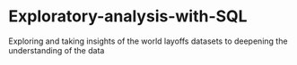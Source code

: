 # Exploratory-analysis-with-SQL
Exploring and taking insights of the world layoffs datasets to deepening the understanding of the data 
